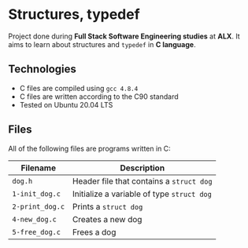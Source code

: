# Structures, typedef
Project done during **Full Stack Software Engineering studies** at **ALX**. It aims to learn about structures and `typedef` in **C language**.

## Technologies
* C files are compiled using `gcc 4.8.4`
* C files are written according to the C90 standard
* Tested on Ubuntu 20.04 LTS

## Files
All of the following files are programs written in C:

| Filename | Description |
| -------- | ----------- |
| `dog.h` | Header file that contains a `struct dog` |
| `1-init_dog.c` | Initialize a variable of type `struct dog` |
| `2-print_dog.c` | Prints a `struct dog` |
| `4-new_dog.c` | Creates a new dog |
| `5-free_dog.c` | Frees a dog |
